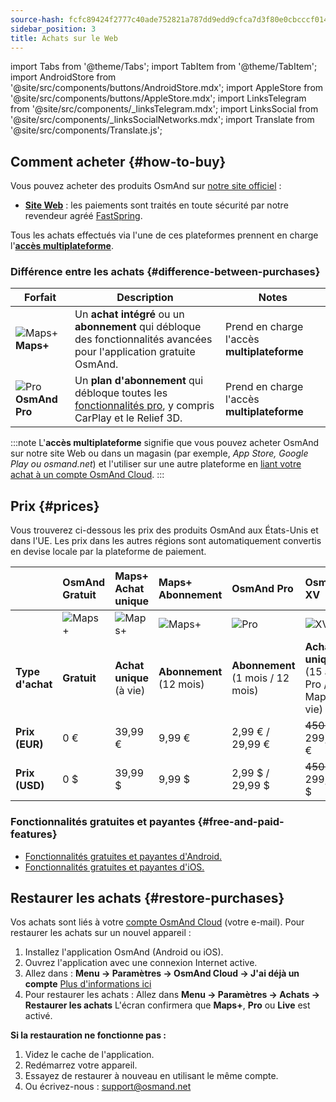 ```yaml
---
source-hash: fcfc89424f2777c40ade752821a787dd9edd9cfca7d3f80e0cbcccf014af9bdf
sidebar_position: 3
title: Achats sur le Web
---
```

import Tabs from '@theme/Tabs';
import TabItem from '@theme/TabItem';
import AndroidStore from '@site/src/components/buttons/AndroidStore.mdx';
import AppleStore from '@site/src/components/buttons/AppleStore.mdx';
import LinksTelegram from '@site/src/components/_linksTelegram.mdx';
import LinksSocial from '@site/src/components/_linksSocialNetworks.mdx';
import Translate from '@site/src/components/Translate.js';



## Comment acheter {#how-to-buy}

Vous pouvez acheter des produits OsmAnd sur [notre site officiel](https://osmand.net/pricing) :

- [**Site Web**](https://osmand.net/pricing) : les paiements sont traités en toute sécurité par notre revendeur agréé [FastSpring](https://fastspring.com/).

Tous les achats effectués via l'une de ces plateformes prennent en charge l'[**accès multiplateforme**](./cross.md).


### Différence entre les achats {#difference-between-purchases}

| Forfait | Description | Notes |
|------------|------------|------------|
| ![Maps+](@site/static/img/svg/osmand_maps_plus.svg) **Maps+** | Un **achat intégré** ou un **abonnement** qui débloque des fonctionnalités avancées pour l'application gratuite OsmAnd. | Prend en charge l'accès **multiplateforme** |
| ![Pro](@site/static/img/svg/pro_icon.svg) **OsmAnd Pro** | Un **plan d'abonnement** qui débloque toutes les [fonctionnalités pro](#pro-features), y compris CarPlay et le Relief 3D. | Prend en charge l'accès **multiplateforme** |

:::note
L'**accès multiplateforme** signifie que vous pouvez acheter OsmAnd sur notre site Web ou dans un magasin (par exemple, *App Store, Google Play ou osmand.net*) et l'utiliser sur une autre plateforme en [liant votre achat à un compte OsmAnd Cloud](../personal/osmand-cloud.md#cross-platform).
:::

## Prix {#prices}

Vous trouverez ci-dessous les prix des produits OsmAnd aux États-Unis et dans l'UE. Les prix dans les autres régions sont automatiquement convertis en devise locale par la plateforme de paiement.

<!--


:::danger Summer Sale prices

*[Hurry up!](https://osmand.net/pricing) This offer is only available until* **August 06 (23:00 CET)**.

:::



| | OsmAnd Free | **Maps+** One-Time | **Maps+** Subscription | **OsmAnd Pro** |**OsmAnd XV** |
| :------------- | :------------- | :----------------------- | :------------------- | :----------- |:----------- |
| | ![Maps+](@site/static/img/svg/osmand_maps.svg) | ![Maps+](@site/static/img/svg/osmand_maps_plus.svg) | ![Maps+](@site/static/img/svg/osmand_maps_plus.svg) | ![Pro](@site/static/img/svg/pro_icon.svg) |![XV](@site/static/img/svg/osmand_xv.svg) |
| **Purchase Type** | **Free** | **One-Time Purchase** (Lifetime) | **Subscription** (12 Months) | **Subscription** (1 Month / 12 Months) |**One-Time Purchase** (15 Years Pro / Maps+ Lifetime) |
| **Price (EUR)** | €0 | <s>€39.99</s> **€19.99** | <s>€9.99</s> **€4.99** | €2.99 / <s>€29.99</s> **€14.99** |<s>€450</s> **€299.00** |
| **Price (USD)** | $0 | <s>$39.99</s> **$19.99** | <s>$9.99</s> **$4.99** | $2.99 / <s>$29.99</s> **$14.99**|<s>$450</s> **$299.00** |

:::note
By purchasing a subscription through our [website](https://osmand.net/pricing) at a discounted rate,
you receive a 2-year discounted plan.
Starting from the third year, the full price will apply.
:::

-->

| | OsmAnd Gratuit | **Maps+** Achat unique | **Maps+** Abonnement | **OsmAnd Pro** |**OsmAnd XV** |
| :------------- | :------------- | :----------------------- | :------------------- | :----------- |:----------- |
| | ![Maps+](@site/static/img/svg/osmand_maps.svg) | ![Maps+](@site/static/img/svg/osmand_maps_plus.svg) | ![Maps+](@site/static/img/svg/osmand_maps_plus.svg) | ![Pro](@site/static/img/svg/pro_icon.svg) |![XV](@site/static/img/svg/osmand_xv.svg) |
| **Type d'achat** | **Gratuit** | **Achat unique** (à vie) | **Abonnement** (12 mois) | **Abonnement** (1 mois / 12 mois) |**Achat unique** (15 ans Pro / Maps+ à vie) |
| **Prix (EUR)** | 0 € | 39,99 € | 9,99 € | 2,99 € / 29,99 € | <s>450 €</s> 299,00 € |
| **Prix (USD)** | 0 $ | 39,99 $ | 9,99 $ | 2,99 $ / 29,99 $ | <s>450 $</s> 299,00 $ |



### Fonctionnalités gratuites et payantes {#free-and-paid-features}

- [Fonctionnalités gratuites et payantes d'Android.](./android.md#free-and-paid-features)
- [Fonctionnalités gratuites et payantes d'iOS.](./ios.md#free-and-paid-features)



## Restaurer les achats {#restore-purchases}

Vos achats sont liés à votre [compte OsmAnd Cloud](../personal/osmand-cloud.md#login) (votre e-mail). Pour restaurer les achats sur un nouvel appareil :

1. Installez l'application OsmAnd (Android ou iOS).
2. Ouvrez l'application avec une connexion Internet active.
3. Allez dans :
   **Menu → Paramètres → OsmAnd Cloud → J'ai déjà un compte**
   [Plus d'informations ici](../personal/osmand-cloud.md#login)
4. Pour restaurer les achats :
   Allez dans **Menu → Paramètres → Achats → Restaurer les achats**
   L'écran confirmera que **Maps+**, **Pro** ou **Live** est activé.

**Si la restauration ne fonctionne pas :**

1. Videz le cache de l'application.
2. Redémarrez votre appareil.
3. Essayez de restaurer à nouveau en utilisant le même compte.
4. Ou écrivez-nous : support@osmand.net